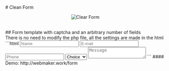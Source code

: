 <br>
﻿# Clean Form
<br> 
<p align="center">
	<img src="http://webmaker.work/form/form2.png" alt="Clear Form">
</p>
<br>
## Form template with captcha and an arbitrary number of fields
<br>
There is no need to modify the php file, all the settings are made in the html
<br>
```html
<!-- Hidden settings fields-->
<!-- Admin name -->
<input class="form-name" type="hidden" name="project_name" value="Your Name">
<!-- Admin e-mail -->
<input type="hidden" name="admin_email" value="Your E-mail">
<!-- E-mail Subject -->
<input type="hidden" name="form_subject" value="New Message">
<!-- End of hidden settings fields -->

<input type="text" name="Name" placeholder="Name" required maxlength="30">
<input type="email" name="Mail" placeholder="E-mail" maxlength="30">
<input type="tel" name="Phone" placeholder="Phone" required maxlength="30">
<select name="Select"><option value="" selected class="first-select">Сhoice</option>
	<option value="First">First</option>
	<option value="Second">Second</option>
	<option value="Third">Third</option>
</select>
<textarea id="message" name="Message" placeholder="Message" maxlength="1000"></textarea>
```
#### Demo:
http://webmaker.work/form